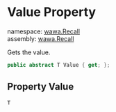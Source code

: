 # Value Property

namespace: [wawa\.Recall](../../wawa.Recall.md)<br />
assembly: [wawa\.Recall](../../../wawa.Recall.md)

Gets the value\.

```csharp
public abstract T Value { get; };
```

## Property Value

`T`

